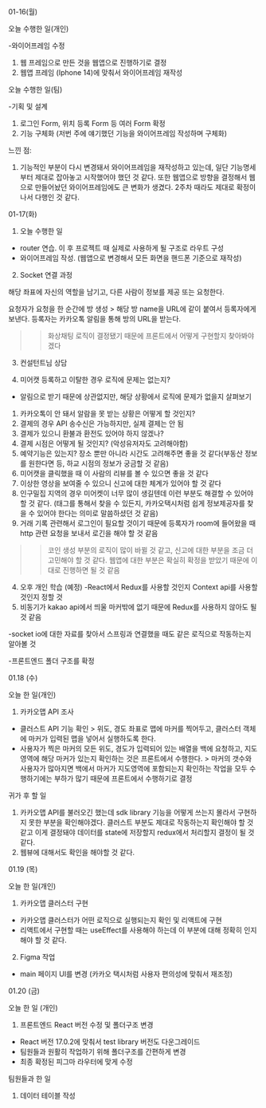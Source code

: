 01-16(월)

오늘 수행한 일(개인)

-와이어프레임 수정
 1. 웹 프레임으로 만든 것을 웹앱으로 진행하기로 결정
 2. 웹앱 프레임 (Iphone 14)에 맞춰서 와이어프레임 재작성

오늘 수행한 일(팀)

-기획 및 설계
 1. 로그인 Form, 위치 등록 Form 등 여러 Form 확정
 2. 기능 구체화 (저번 주에 얘기했던 기능을 와이어프레임 작성하며 구체화)

느낀 점:
 1. 기능적인 부분이 다시 변경돼서 와이어프레임을 재작성하고 있는데, 일단 기능명세부터 제대로 잡아놓고 시작했어야 했던 것 같다. 또한 웹앱으로 방향을 결정해서 웹으로 만들어놨던 와이어프레임에도 큰 변화가 생겼다. 2주차 때라도 제대로 확정이나서 다행인 것 같다.


01-17(화)

1. 오늘 수행한 일

- router 연습. 이 후 프로젝트 때 실제로 사용하게 될 구조로 라우트 구성
- 와이어프레임 작성. (웹앱으로 변경해서 모든 화면을 핸드폰 기준으로 재작성)

2. Socket 연결 과정

해당 좌표에 자신의 역할을 남기고, 다른 사람이 정보를 제공 또는 요청한다.

요청자가 요청을 한 순간에 방 생성 > 해당 방 name을 URL에 같이 붙여서 등록자에게 보낸다.
등록자는 카카오톡 알림을 통해 방의 URL을 받는다.
>> 화상채팅 로직이 결정됐기 때문에 프론트에서 어떻게 구현할지 찾아봐야겠다

3. 컨설턴트님 상담

1. 미어캣 등록하고 이탈한 경우 로직에 문제는 없는지?
- 알림으로 받기 때문에 상관없지만, 해당 상황에서 로직에 문제가 없을지 살펴보기
1. 카카오톡이 안 돼서 알람을 못 받는 상황은 어떻게 할 것인지?
2. 결제의 경우 API 송수신은 가능하지만, 실제 결제는 안 됨
3. 결제가 있으니 환불과 환전도 있어야 하지 않겠나?
4. 결제 시점은 어떻게 될 것인지? (악성유저자도 고려해야함)
5. 예약기능은 있는지? 장소 뿐만 아니라 시간도 고려해주면 좋을 것 같다(부동산 정보를 원한다면 등, 하교 시점의 정보가 궁금할 것 같음) 
6. 미어캣을 클릭했을 때 이 사람의 리뷰를 볼 수 있으면 좋을 것 같다
7. 이상한 영상을 보여줄 수 있으니 신고에 대한 체계가 있어야 할 것 같다
8. 인구밀집 지역의 경우 미어켓이 너무 많이 생길텐데 이런 부분도 해결할 수 있어야 할 것 같다. (태그를 통해서 찾을 수 있든지, 카카오택시처럼 쉽게 정보제공자를 찾을 수 있어야 한다는 의미로 말씀하셨던 것 같음)
9. 거래 기록 관련해서 로그인이 필요할 것이기 때문에 등록자가 room에 들어왔을 때 http 관련 요청을 보내서 로긴을 해야 할 것 같음

>> 코인 생성 부분의 로직이 많이 바뀔 것 같고, 신고에 대한 부분을 조금 더 고민해야 할 것 같다. 웹앱에 대한 부분은 확실히 확정을 받았기 때문에 이대로 진행하면 될 것 같음


4. 오후 개인 학습 (예정)
-React에서 Redux를 사용할 것인지 Context api를 사용할 것인지 정할 것
 1. 비동기가 kakao api에서 띄울 마커밖에 없기 때문에 Redux를 사용하지 않아도 될 것 같음

-socket io에 대한 자료를 찾아서 스프링과 연결했을 때도 같은 로직으로 작동하는지 알아볼 것

-프론트엔드 폴더 구조를 확정


01.18 (수)

오늘 한 일(개인)
 1. 카카오맵 API 조사
 - 클러스트 API 기능 확인 > 위도, 경도 좌표로 맵에 마커를 찍어두고, 클러스터 객체에 마커가 입력된 맵을 넣어서 실행하도록 한다.
 - 사용자가 찍은 마커의 모든 위도, 경도가 입력되어 있는 배열을 백에 요청하고, 지도영역에 해당 마커가 있는지 확인하는 것은 프론트에서 수행한다. > 마커의 갯수와 사용자가 많아지면 백에서 마커가 지도영역에 포함되는지 확인하는 작업을 모두 수행하기에는 부하가 많기 때문에 프론트에서 수행하기로 결정

귀가 후  할 일
 1. 카카오맵 API를 불러오긴 했는데 sdk library 기능을 어떻게 쓰는지 몰라서 구현하지 못한 부분을 확인해야겠다. 클러스트 부분도 제대로 작동하는지 확인해야 할 것 같고 이게 결정돼야 데이터를 state에 저장할지 redux에서 처리할지 결정이 될 것 같다.
 2. 웹뷰에 대해서도 확인을 해야할 것 같다.


 01.19 (목)

 오늘 한 일(개인)
 1. 카카오맵 클러스터 구현
 - 카카오맵 클러스터가 어떤 로직으로 실행되는지 확인 및 리액트에 구현
 - 리액트에서 구현할 때는 useEffect를 사용해야 하는데 이 부분에 대해 정확히 인지해야 할 것 같다.
 2. Figma 작업
 - main 페이지 UI를 변경 (카카오 택시처럼 사용자 편의성에 맞춰서 재조정)



 01.20 (금)

 오늘 한 일 (개인)

 1. 프론트엔드 React 버전 수정 및 폴더구조 변경
 - React 버전 17.0.2에 맞춰서 test library 버전도 다운그레이드
 - 팀원들과 원활히 작업하기 위해 폴더구조를 간편하게 변경
 - 최종 확정된 피그마 라우터에 맞게 수정

 팀원들과 한 일

 1. 데이터 테이블 작성

 